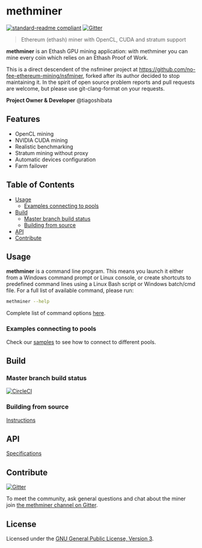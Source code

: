 # methminer

[![standard-readme compliant](https://img.shields.io/badge/readme%20style-standard-brightgreen.svg)](https://github.com/RichardLitt/standard-readme)
[![Gitter](https://img.shields.io/gitter/room/nwjs/nw.js.svg)][Gitter]

> Ethereum (ethash) miner with OpenCL, CUDA and stratum support

**methminer** is an Ethash GPU mining application: with methminer you can mine every coin which relies on an Ethash Proof of Work.

This is a direct descendent of the nsfminer project at https://github.com/no-fee-ethereum-mining/nsfminer, forked after its author
decided to stop maintaining it. In the spirit of open source problem reports and pull requests are welcome, but please use
git-clang-format on your requests.

**Project Owner & Developer** @tiagoshibata

## Features

* OpenCL mining
* NVIDIA CUDA mining
* Realistic benchmarking
* Stratum mining without proxy
* Automatic devices configuration
* Farm failover

## Table of Contents

* [Usage](#usage)
    * [Examples connecting to pools](#examples-connecting-to-pools)
* [Build](#build)
    * [Master branch build status](#master-branch-build-status)
    * [Building from source](#building-from-source)
* [API](#api)
* [Contribute](#contribute)

## Usage

**methminer** is a command line program. This means you launch it either
from a Windows command prompt or Linux console, or create shortcuts to
predefined command lines using a Linux Bash script or Windows batch/cmd file.
For a full list of available command, please run:

```sh
methminer --help
```
Complete list of command options [here](docs/Options.md).

### Examples connecting to pools

Check our [samples](docs/POOL_EXAMPLES_ETH.md) to see how to connect to different pools.

## Build

### Master branch build status

[![CircleCI](https://circleci.com/gh/tiagoshibata/methminer.svg?style=svg)](https://circleci.com/gh/no-fee-ethereum-mining/methminer)

### Building from source

[Instructions](docs/BUILD.md)

## API

[Specifications](docs/API_DOCUMENTATION.md)

## Contribute

[![Gitter](https://img.shields.io/gitter/room/tiagoshibata/methminer.svg)][Gitter]

To meet the community, ask general questions and chat about the miner join [the methminer channel on Gitter][Gitter].

## License

Licensed under the [GNU General Public License, Version 3](LICENSE).

[Gitter]: https://gitter.im/methminer
